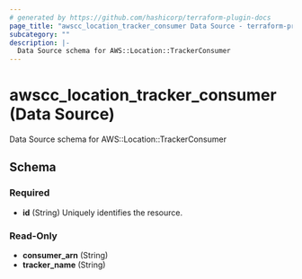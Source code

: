 ```yaml
---
# generated by https://github.com/hashicorp/terraform-plugin-docs
page_title: "awscc_location_tracker_consumer Data Source - terraform-provider-awscc"
subcategory: ""
description: |-
  Data Source schema for AWS::Location::TrackerConsumer
---
```


# awscc_location_tracker_consumer (Data Source)

Data Source schema for AWS::Location::TrackerConsumer



<!-- schema generated by tfplugindocs -->
## Schema

### Required

- **id** (String) Uniquely identifies the resource.

### Read-Only

- **consumer_arn** (String)
- **tracker_name** (String)


